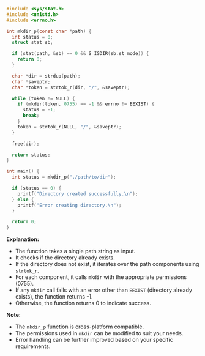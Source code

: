 ```c
#include <sys/stat.h>
#include <unistd.h>
#include <errno.h>

int mkdir_p(const char *path) {
  int status = 0;
  struct stat sb;

  if (stat(path, &sb) == 0 && S_ISDIR(sb.st_mode)) {
    return 0;
  }

  char *dir = strdup(path);
  char *saveptr;
  char *token = strtok_r(dir, "/", &saveptr);

  while (token != NULL) {
    if (mkdir(token, 0755) == -1 && errno != EEXIST) {
      status = -1;
      break;
    }
    token = strtok_r(NULL, "/", &saveptr);
  }

  free(dir);

  return status;
}

int main() {
  int status = mkdir_p("./path/to/dir");

  if (status == 0) {
    printf("Directory created successfully.\n");
  } else {
    printf("Error creating directory.\n");
  }

  return 0;
}
```

**Explanation:**

* The function takes a single path string as input.
* It checks if the directory already exists.
* If the directory does not exist, it iterates over the path components using `strtok_r`.
* For each component, it calls `mkdir` with the appropriate permissions (0755).
* If any `mkdir` call fails with an error other than `EEXIST` (directory already exists), the function returns -1.
* Otherwise, the function returns 0 to indicate success.

**Note:**

* The `mkdir_p` function is cross-platform compatible.
* The permissions used in `mkdir` can be modified to suit your needs.
* Error handling can be further improved based on your specific requirements.
